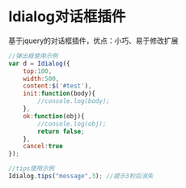 Idialog对话框插件
===
基于jquery的对话框插件，优点：小巧、易于修改扩展

```javascript
//弹出框使用示例
var d = Idialog({
	top:100,
	width:500,
	content:$('#test'),
	init:function(body){
		//console.log(body);
	},
	ok:function(obj){
		//console.log(obj);
		return false;
	},
	cancel:true
});

//tips使用示例
Idialog.tips("message",3); //提示3秒后消失
```
